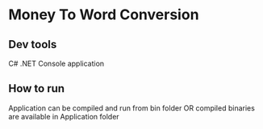 # Money To Word Conversion

## Dev tools

C# .NET Console application

## How to run

Application can be compiled and run from bin folder OR
compiled binaries are available in Application folder

